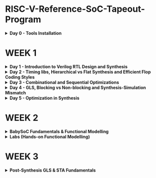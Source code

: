 # RISC-V-Reference-SoC-Tapeout-Program

<details>
<summary><b> Day 0 - Tools Installation</b></summary>

Understanding the flow of the tapeout program.  

The 4 major outputs i.e. the output of the "c"-code, the verilog code, the SoC output and the output of the tapeout chip should be the same. Basically the functionality is being checked at 4 major stages of the asic flow ensuring that the final product is in terms with the design application.  

## Yosys
```
$ sudo apt-get update
$ git clone https://github.com/YosysHQ/yosys.git
$ cd yosys
$ sudo apt install make (If make is not installed please install it)
$ sudo apt-get install build-essential clang bison flex \
 libreadline-dev gawk tcl-dev libffi-dev git \
 graphviz xdot pkg-config python3 libboost-system-dev \
 libboost-python-dev libboost-filesystem-dev zlib1g-dev
$ make config-gcc
$ make
$ sudo make install 
```
![Alt text](b.jpg)


## Iverilog
```
sudo apt-get update
sudo apt-get install iverilog 
```
![Alt text](c.jpg)


## GTKWave
```
sudo apt-get update
sudo apt install gtkwave 
```

![Alt text](d.jpg)
![Alt text](e.jpg)



</details>

# WEEK 1
<details>
<summary><b> Day 1 - Introduction to Verilog RTL Design and Synthesis</b></summary>

## Introduction to open-source simulator Iverilog

RTL design is simulated to check for its adherence wrt to the spec. To simulate we use Iverilog.

We use a testbench to instantiate the values for the Verilog code variables which is given as input to check for both the verilog code simulation as well as for the netlist.

Folder structure of the git clone:

- `lib` - contains sky130 standard cell library
- `my_lib/verilog_models` - contains all the standard cells verilog model
- `verilog_files` - contains the lab experiments source files

Command to run the design and testbench

```
iverilog good_mux.v tb_good_mux.v
```

Output of iverilog is vcd file which is given as input to gtkwave. A a.out file is created, executing which the iverilog dumps the vcd file.

## Introduction to GTKWave

gtkwave is used to display the waveforms, giving the vcd file as the input.

Command to view the vcd file in gtkwave

```
./a.out
gtkwave tb_good_mux.vcd
```
The image below shows the waveform generated.
![Alt text](1.a.jpg)


## Introduction to Yosys

Yosys is a synthesizer which converts the RTL code to gate-level netlist. The verilog code along with the lib file are the inputs given to it, which then generates the gate-level netlist as the output.

## Using Yosys Sky130 PDKs and verilog codes

The images below show the hierarchy of the commands used to generate the netlist. It starts with syntax checking and analysing the verilog code and mapping it to general gates. Then we map the boolean logic to standard cells from the .lib file.

Be in the verilog_codes directory and follow the below commands

```
yosys
read_liberty -lib ../lib/sky130_fd_sc_hd__tt_025C_1v80.lib
read_verilog good_mux.v
synth -top good_mux.v
abc -liberty ../lib/sky130_fd_sc_hd__tt_025C_1v80.lib
show
```

![Alt text](1.b.jpg)
![Alt text](1.c.jpg)
![Alt text](1.e.jpg)
![Alt text](1.d.jpg)

The below image shows the generated netlist as the output of the synthesis procedure and to do that follow the below code.

```
write_verilog <module_name>
!vim <module_name>
```

![Alt text](1.g.jpg)

</details>





<details>
<summary><b> Day 2 - Timing libs, Hierarchical vs Flat Synthesis and Efficient Flop Coding Styles</b></summary>

## Introduction to timing .lib

Libraries are defined on the basis of PVT contraints (P-process, V-voltage, T-temperature).

The below image shows the PVT constraints:
- tt stands for typical in the .lib name
- 025C stands for temperature of 25 C in the .lib name
- 1v80 stands for voltage of 1.8V in the .lib name

```
!vim ../lib/sky130_fd_sc_hd__tt_025C_1v80.lib
```

![Alt text](2.a.jpg)

'-cell' marks the start of the cell. It consists of different characteristics of the cell as mentioned below:
- Area
- Power associated with pin
- Width
- Delay
- Input capacitance
- Transition

Same cell(same logic functionality) will have different types, having different characteristics in terms of area and other parameters.

## Hierarchical vs Flat Synthesis

### Hierarchical Synthesis

The image below shows the report of synthesising the multiple_modules.v. The code has both the sub-modules instantiated.

![Alt text](2.e.jpg)

We can see both the sub-modules- the And gate and the Or gate have been instantiated differently. Rather than seeing AND or OR gate, we see sub_modules when we run the command 'show' as shown in the screenshot. Basically, the hierarchy is preserved. This is an example of Hierarchical Synthesis.

![Alt text](2.b.jpg)

If we look into the sub_module2 in synthesized netlist 'multiple_modules_hier.v', we see that rather than OR gate, the inputs a & b, pass through the inverter and then NAND gate. It is because in CMOS, stacking PMOS, which happens in 'OR' gate is bad as PMOS has lower mobility than NMOS, which is stacked in NAND gate, and always have to be wider to get some meaningful output. One can also say that the charing and dishcharging is faster in a NANd gate compared to NOR or other gates. The next step is to check .lib file for the answer.


### Flat Synthesis

The design can be flattened by using the command `flatten`.

The image below shows the code along with the generated netlist and the logical diagram output. Here one can see that the submodules aren not instantiated. Rather the gates have been instantiated in the logical diagram along with the module names. This proves that flattening has broken down the hierarchy.

![Alt text](2.c.jpg)


### Sub-module Level Synthesis

RTL (Register Transfer Level) designs are often modular, with various functional blocks or sub-modules. Sub-module level synthesis allows each of these sub-modules to be synthesized independently.

Sub-module level synthesis is necessary for the following reasons:-
- Optimization and Area Reduction: By synthesizing sub-modules separately, the synthesis tool can optimize each one individually. It performs logic optimization, technology mapping, and area minimization for each sub-module. This leads to more efficient use of resources and reduced overall chip area.
- Reusability: When we have multiple instances of the same module, synthesizing one will save resources and time.
- Parallel Processing: To divide and conquer i.e. it is more efficient to synthesise each module concurrently when the design is massive. It helps reduce the TAT.

The commands to run sub-module synthesis:

```
read_liberty -lib ../lib/sky130_fd_sc_hd__tt_025C_1v80.lib
read_verilog multiple_modules.v
synth -top sub_module1
abc -liberty ../lib/sky130_fd_sc_hd__tt_025C_1v80.lib
show
```

The image below shows the synthesis of the sub-module1. 

![Alt text](2.d.jpg)



## Various Flop Coding Styles and Optimization

### How to prevent glitches in the circuit? How do flip-flops help here?

Glitches can occur in digital circuits due to various reasons such as signal delays, noise, or timing issues. Flops prevent glitches during the operation in the following ways:

- Synchronization: Flops are edge-triggered devices, meaning they respond only to transitions of the input signal (e.g., rising edge, falling edge). This synchronization ensures that the output changes only at specific points, reducing the likelihood of glitches caused by transient signal variations.
- Timing Control: Flops are typically controlled by a clock signal, ensuring that all circuit operations occur synchronously. This eliminates timing issues that could lead to glitches due to data arriving at different times.


### Different types of FLops:

The type of flop changes on the basis of the set-reset signals and their usage.

The image below shows the codes of different type of flops.

![Alt text](2.f.jpg)

The image below shows DFF with asynchronous reset HDL simulation in Iverilog and waveform display in GTKwave. Irrespective of the clock and d, as soon as async_reset=1, q=0.

![Alt text](2.g.jpg)

The image below shows DFF with asynchronous set HDL simulation in Iverilog and waveform display in GTKwave. Irrespective of the clock and d, as soon as async_set=1, q=1.

![Alt text](2.h.jpg)

### Synthesis of Flops

Below are the commands to synthesize DFF with asynchronous reset.
```
read_liberty -lib ../lib/sky130_fd_sc_hd__tt_025C_1v80.lib
read_verilog dff_asyncres.v
synth -top dff_asyncres
dfflibmap -liberty ../lib/sky130_fd_sc_hd__tt_025C_1v80.lib
abc -liberty ../lib/sky130_fd_sc_hd__tt_025C_1v80.lib
show
```

![Alt text](2.i.jpg)

On synthesizing DFF with synchronous reset we get NOR gate with inverted d as shown in the image below. However, on evaluating the boolean expression, we reach the same logic realization. 
The flow of commands remains the same. Just have to change the name of the file accordingly.

![Alt text](2.k.jpg)

![Alt text](2.j.jpg)


## Synthesizing mult2 (multiply by 2)

To implement `y[3:0] = 2*a[2:0]`, we append a `1'b0` to the `a[2:0]` i.e, `y[3:0] = {a[2:0],0}`. This is also equal to left shift the input bits by 1. This can be realized by just wiring. So we expect no hardware which is also seen in the screenshot below, analysis after synthesis and show. The command 'abc' is not required for mapping when there are no cells.

![Alt text](2.l.jpg)

## Synthesizing mult9 (multiply by 9)

`y=9*a` can be considered `8*a+1*a` To implement `y[5:0] = 9*a[2:0]`, we append 000 to a[2:0] and then add a i.e, `y[5:0] = {a[2:0],000} + a[2:0]`. This can be realized just by wiring. So we expect no hardware which is also seen in the screenshot below, analysis after synthesis and show. The command 'abc' is not required for mapping when there are no cells.


![Alt text](2.m.jpg)

The multiply by 2 and multiply by 9 are special cases of synthesis, which post synthesis donot use any registers.
</details>






<details>
<summary><b> Day 3 - Combinational and Sequential Optimizations</b></summary>

## Introduction to Optimizations

### Combinational Logic Optimization

It means squeezing the logic to get the most optimized design in terms of area and power. the most commonly used techniques are:
- Constant propagation using direct optimization
- Boolean logic optimization using K-map(<5 variables) and Quine McKlusky(>5 variables)

The image below is an example of constant propogation.

![Alt text](3.0.jpg)

The image below is an example of boolean logic optimization.

![Alt text](3.1.jpg)


### Sequential Logic Optimization

The technqiues used are:

1) Basic
- Sequential constant propagation
2) Advanced 
- Static optimization
- Retiming
- Sequential logic cloning (floorplan aware synthesis)

An example of sequential constant propagation is of DFF with asynchronous reset where D input is grounded. Here one can just conclude `y = 1`. 

To note, the same technique cannot be applied to DFF with the asynchronous set because while `Q=1` when `Set=1`, but `Q=0` at `Set=0` at the next CLK pulse. Q is dependent not only on Set but also on the clock edge.

Retiming is a technique to improve the performance of the circuit. Here one can switch the logical implementation circuit between FFs to next/prior set of FFs in order to increase the performance of the circuit.


## Combinational Logic Optimizations

Command used for optimization:
```
opt_clean -purge
```

### Optimization of opt_check.v

Code
```
module opt_check (input a , input b , output y);
        assign y = a?b:0;
endmodule
```

For opt_check.v the assignment `y = a?b:0` reduces to `y = ab`. 

The logic implementation after synthesis for opt_check.v is shown below, showing only AND gate.

![Alt text](3.2.jpg)


### Optimization of opt_check2.v

Code
```
module opt_check2 (input a , input b , output y);
        assign y = a?1:b;
endmodule
```

For opt_check2.v the assignment `y = a?1:b` reduces to `y = a+b`. 

The logic implementation after synthesis for opt_check2.v is shown below, showing only OR gate.

![Alt text](3.3.jpg)


### Optimization of opt_check3.v

Code
```
module opt_check3 (input a , input b, input c , output y);
	       assign y = a?(c?b:0):0;
endmodule
```

For opt_check3.v the assignment `y = a?(c?b:0):0` reduces to `y = a+b`. 

The logic implementation after synthesis for opt_check3.v is shown below, showing 3 input AND gate.

![Alt text](3.4.jpg)


### Optimization of opt_check4.v

Code
```
module opt_check3 (input a , input b, input c , output y);
	       assign y = a?(b?c:(c?a:0)):(!c);
endmodule
```

For opt_check4.v the assignment `y = a?(b?c:(c?a:0)):(!c)` reduces to `y = a xnor b`. 

The logic implementation after synthesis for opt_check4.v is shown below, showing 3 input AND gate.

![Alt text](3.5.jpg)


### Optimization of multiple_module_opt.v

Code
```
module sub_module1(input a , input b , output y);
 assign y = a & b;
endmodule

module sub_module2(input a , input b , output y);
 assign y = a^b;
endmodule

module multiple_module_opt(input a , input b , input c , input d , output y);
wire n1,n2,n3;

sub_module1 U1 (.a(a) , .b(1'b1) , .y(n1));
sub_module2 U2 (.a(n1), .b(1'b0) , .y(n2));
sub_module2 U3 (.a(b), .b(d) , .y(n3));

assign y = c | (b & n1); 
endmodule
```

For multiple_module_opt.v the boolean logic reduces to `y = c | (a & b)`. 

The logic implementation after synthesis for multiple_module_opt.v is shown below.

![Alt text](3.6.jpg)


### Optimization of multiple_module_opt2.v

Code
```
module sub_module1(input a , input b , output y);
 assign y = a & b;
endmodule

module multiple_module_opt(input a , input b , input c , input d , output y);
wire n1,n2,n3;

sub_module1 U1 (.a(a) , .b(1'b0) , .y(n1));
sub_module1 U2 (.a(b), .b(c) , .y(n2));
sub_module1 U3 (.a(n2), .b(d) , .y(n3));
sub_module1 U4 (.a(n3), .b(n1) , .y(y));

endmodule
```

For multiple_module_opt.v the boolean logic reduces to `y = 1'b0`. 

The logic implementation after synthesis for multiple_module_opt.v is shown below.

![Alt text](3.7.jpg)


## Sequential Logic Optimizations

### Optimizing dff_const1.v

Code
```
module dff_const1(input clk, input reset, output reg q);
always @(posedge clk, posedge reset)
begin
	if(reset)
		q <= 1'b0;
	else
		q <= 1'b1;
end

endmodule
```

For dff_const1.v, `q=0` as long as `reset=1`. However, when `reset=0` `q` doesn't immediately becomes `1` rather at the next rising edge of the clk as shown below. So the optimization cannot be applied. 

The image below shows the gtkwave output and the code to run the gtkwave is the same as before.

![Alt text](3.8.jpg)

Below are the commmands to run synthesis.

```
read_liberty -lib ../lib/sky130_fd_sc_hd__tt_025C_1v80.lib
read_verilog dff_const1.v
synth -top dff_const1
dfflibmap -liberty ../lib/sky130_fd_sc_hd__tt_025C_1v80.lib
abc -liberty ../lib/sky130_fd_sc_hd__tt_025C_1v80.lib
show
```

The logic implementation after synthesis for dff_const1.v is shown below.

![Alt text](3.9.jpg)


### Optimizing dff_const2.v

Code
```
module dff_const2(input clk, input reset, output reg q);
always @(posedge clk, posedge reset)
begin
	if(reset)
		q <= 1'b1;
	else
		q <= 1'b1;
end

endmodule
```

For dff_const2.v, `q=1` as long as `reset=1` and `q=1` even `if reset=0`. So the optimization is applied.

Below are the commmands to run synthesis.

```
read_liberty -lib ../lib/sky130_fd_sc_hd__tt_025C_1v80.lib
read_verilog dff_const2.v
synth -top dff_const2
dfflibmap -liberty ../lib/sky130_fd_sc_hd__tt_025C_1v80.lib
abc -liberty ../lib/sky130_fd_sc_hd__tt_025C_1v80.lib
show
```

The logic implementation after synthesis for dff_const2.v is shown below.

![Alt text](3.10.jpg)



### Optimizing dff_const3.v

Code
```
module dff_const3(input clk, input reset, output reg q);
reg q1;

always @(posedge clk, posedge reset)
begin
	if(reset)
	begin
		q <= 1'b1;
		q1 <= 1'b0;
	end
	else
	begin
		q1 <= 1'b1;
		q <= q1;
	end
end

endmodule
```

For dff_const3.v, there are two flops. `q1=0` as long as `reset=1`. However, when `reset=0` `q1` doesn't immediately become `1`, rather at the next rising edge of the clk with some propagation delay as shown below. `q=1` as long as `reset=1`, acting as set rather than reset. However, when `reset=0`, `q` samples `q1` as `0` as there are some propagation delay for q1as shown below. At the next clk edge `q` samples `q1` as `1`. So the optimization cannot be applied.

The image below shows the gtkwave output and the code to run the gtkwave is the same as before.

![Alt text](3.11.jpg)

Below are the commmands to run synthesis.

```
read_liberty -lib ../lib/sky130_fd_sc_hd__tt_025C_1v80.lib
read_verilog dff_const3.v
synth -top dff_const3
dfflibmap -liberty ../lib/sky130_fd_sc_hd__tt_025C_1v80.lib
abc -liberty ../lib/sky130_fd_sc_hd__tt_025C_1v80.lib
show
```

The logic implementation after synthesis for dff_const3.v is shown below.

![Alt text](3.12.jpg)



## Sequential Optimzations for Unused Outputs

### Optimization of Case1: 3-bit Up Counter with q[0] used (counter_opt.v)

Example of a counter where bits at the position of [2] and [1] are unused.

Code
```
module counter_opt (input clk , input reset , output q);
reg [2:0] count;
assign q = count[0];

always @(posedge clk ,posedge reset)
begin
	if(reset)
		count <= 3'b000;
	else
		count <= count + 1;
end

endmodule
```
The commands to run synthesis remain the same as done for the DFF modules.

We see only one flop after the synthesis and is also seen in synthesis report after `synth -top counter_opt.v`.

![Alt text](3.13.jpg)


### Optimization of Case2: 3-bit Up Counter (counter_opt2.v)

Example of a counter where all bits are used.

Code
```
module counter_opt (input clk , input reset , output q);
reg [2:0] count;
assign q = (count[2:0] == 3'b100);

always @(posedge clk ,posedge reset)
begin
	if(reset)
		count <= 3'b000;
	else
		count <= count + 1;
end

endmodule
```
The commands to run synthesis remain the same as done for the DFF modules.

We see three flop after the synthesis and is also seen in synthesis report after `synth -top counter_opt.v`.

![Alt text](3.14.jpg)

![Alt text](3.15.jpg)

</details>







<details>
<summary><b> Day 4 - GLS, Blocking vs Non-blocking and Synthesis-Simulation Mismatch</b></summary>

## GLS, Synthesis-Simulation Mismatch, and Blocking/Non-blocking Statements

### Why is Gate Level Simulation (GLS) necessary?

- Verify the correctness of the design after synthesis
- Ensure the timing of the design is met which is done with delay annotation (timing aware)

So, essentially we are simulating the verilog file and the netlist file to ensure that the functionality is preserved. GTKwave is used to simulate the waveforms for both.


### Synthesis Simulation Mismatches
It happens because of the following reasons:
- Missing sensitivity list
- Blocking vs non-blocking assignments
- Non-standard verilog coding


(1) Missing sensitivity list

Consider 2 cases where one is trying to implement a mux. The inputs are `i0` and `i1`. In case one the sensitivity list contains `sel`, whereas the other contains `*`. For case-1 always block is evaluated only when `sel` is changing. So output `y` is not evaluated when `sel` is not changing although `i0` and `i1` are changing. Rather it acts like a latch as the output is latched onto the input `sel` changes. The case 2 represents the correct design coding for mux as its sensitive to sel and both inputs. In this case always is evaluated for any signal changes.


(2) Blocking vs Non-blocking Assignments

Blocking Statements
- Represented by `=`.
- Executes the statements in the order it is written inside always block.
- So the first statement is evaluated before the second statement.

Non-Blocking Statements
- Represented by `<=`.
- Executes all the RHS when always block is entered and assigns to LHS.
- Parallel execution.


Ex1:

The left side of the code below gives us the correct execution. While the right side can lead to serious issues as `d` is assigned to `q` directly. So choosing non-blocking statements is best practice.

```
module code_blocking (input clk, input reset,	 module code_blocking (input clk, input reset,	
                      input d,										  input d,					
                      output reg q);							      output reg q);			
  reg q0;											reg q0;										
  always @(posedge clk, posedge reset) begin		always @(posedge clk, posedge reset) begin	
    if (reset) begin								  if (reset) begin							
      q0 = 1'b0;										 q0 = 1'b0;								
      q  = 1'b0;										 q  = 1'b0;								
    end												  end											
    else begin										  else begin									
      q  = q0;   										 q0 = d;
      q0 = d;											 q  = q0;									
    end											      end
  end												 end
endmodule										 endmodule
```


Ex2:

Blocking Statements Leading to Synthesis Simulation Mismatch.

In the code shown below, `y` gets the old `q0` value. This will mimic delay or flop. But when you synthesize, there will be no flop. If the order is changed (right side code), latest value of `q0` is assigned to `y`.

When synthesized, both will lead to the same circuit. However, simulation will result in different behavior. For the left side of the code, `y` gets the old `q0` value and for the right side of the code, `y` gets the latest `q0` value leading to a synthesis simulation mismatch.

This issue is resolved by using non-blocking statements.

```
module code (input a, b, c,		 	module code (input a, b, c,					
             output reg y);						 output reg y);

  reg q0;							  reg q0;

  always @(*) begin					  always @(*) begin
    y  = q0 & c;   						q0 = a | b;
    q0 = a | b;   						y  = q0 & c;
  end								  end

endmodule						    endmodule

```


## Labs on GLS and Synthesis-Simulation Mismatch

### Ternary operator MUX (ternary_operator_mux.v)

Code
```
module ternary_operator_mux (input i0 , input i1 , input sel , output y);
	assign y = sel?i1:i0;
endmodule
```

Command to run the simulation using gtkwave remains the same, just change the verilog file names.

HDL Simulation waveform of ternary_operator_mux.v is shown in the image below.

![Alt text](4.4.jpg)

The commands to run the synthesis for ternary_operator_mux.v

```
read_liberty -lib ../lib/sky130_fd_sc_hd__tt_025C_1v80.lib
read_verilog ternary_operator_mux.v
synth -top ternary_operator_mux
abc -liberty ../lib/sky130_fd_sc_hd__tt_025C_1v80.lib
show
write_verilog ternary_operator_mux_net.v
```

![Alt text](4.5.jpg)

The commands to do GLS for ternary_operator_mux.v

```
iverilog ../my_lib/verilog_model/primitives.v ../my_lib/verilog_model/sky130_fd_sc_hd.v ternary_operator_mux_net.v tb_ternary_operator_mux.v
./a.out
gtkwave tb_ternary_operator_mux.vcd
```

The GLS output is shown below.

![Alt text](4.6.jpg)


### Bad MUX (bad_mux.v)

The `always` block is executed only at `sel` signal. It works like a flop rather than mux. The Verilog code of bad_mux.v

Code
```
module bad_mux (input i0 , input i1 , input sel , output reg y);
always @ (sel)
begin
	if(sel)
		y <= i1;
	else 
		y <= i0;
end
endmodule
```

Command to run the simulation using gtkwave remains the same, just change the verilog file names.

HDL Simulation waveform of bad_mux.v is shown in the image below.

![Alt text](4.7.jpg)

The commands to run the synthesis for bad_mux.v.

```
read_liberty -lib ../lib/sky130_fd_sc_hd__tt_025C_1v80.lib
read_verilog bad_mux.v
synth -top bad_mux
abc -liberty ../lib/sky130_fd_sc_hd__tt_025C_1v80.lib
show
write_verilog bad_mux_net.v
```

The synthesis report shows it is still inferring the mux but not the flop.

![Alt text](4.8.jpg)

The commands to do GLS for bad_mux.v

```
iverilog ../my_lib/verilog_model/primitives.v ../my_lib/verilog_model/sky130_fd_sc_hd.v bad_mux_net.v tb_bad_mux.v
./a.out
gtkwave tb_bad_mux.vcd
```

The GLS output is shown below. This shows correct functionality which is different from HDL simulation, leading to synthesis simulation mismatch.

![Alt text](4.9.jpg)




## Labs on Synthesis-Simulation Mismatch for Blocking Statements

### Blocking Caveat (blocking_caveat.v)

Code
```
module blocking_caveat (input a , input b , input  c, output reg d); 
reg x;
always @ (*)
begin
	d = x & c;
	x = a | b;
end
endmodule
```

Command to run the simulation using gtkwave remains the same, just change the verilog file names.

HDL Simulation waveform of blocking_caveat.v is shown in the screenshot below. `d` takes the old value of `x` causing incorrect functionality.

![Alt text](4.1.jpg)

Below are the commands to run the synthesis for blocking_caveat.v.

```
read_liberty -lib ../lib/sky130_fd_sc_hd__tt_025C_1v80.lib
read_verilog blocking_caveat.v
synth -top blocking_caveat
abc -liberty ../lib/sky130_fd_sc_hd__tt_025C_1v80.lib
show
write_verilog blocking_caveat_net.v
```

The synthesis report and logic synthesis is shown below.

![Alt text](4.2.jpg)

The commands to do GLS for blocking_caveat.v

```
iverilog ../my_lib/verilog_model/primitives.v ../my_lib/verilog_model/sky130_fd_sc_hd.v blocking_caveat_net.v tb_blocking_caveat.v
./a.out
gtkwave tb_blocking_caveat.vcd
```

The GLS output is shown below. In this case, `d` takes the current value of `x` causing incorrect functionality.The waveform shows correct functionality which is different from HDL simulation, leading to synthesis simulation mismatch.

![Alt text](4.3.jpg)

</details>








<details>
<summary><b> Day 5 - Optimization in Synthesis</b></summary>

## IF-ELSE statements

If all the cases have been mentioned using a `if-else` statement, it generates a priority encoder or a combination of muxes. It is used to create priority logic.

Code
```
if <cond 1>
	c1
else if <cond 2>
	c2
else
	c3
```

The image below shows the hardware that will be generated.

![Alt text](5.1.jpg)


### Caveat in IF-ELSE statement

If one has just used `if`, `else-if` in the constrait without else statement, latch will be inferred.

Code
```
if <cond 1>
	c1
else if <cond 2>
	c2
```

The image below shows the hardware that will be inferred.

![Alt text](5.2.jpg)



There might be exceptions to this like in case of designing a counter. If you dont mention the else statement, there will be a latch inferred, but would be logically correct as in that case when `en = 0`, the present value of `cout` will be latched/stored.

Code 
```
reg [2:0] count;
always @(posedge clk, posedge reset) begin
	if (reset)
		count <= 3'b000;
	else if (en)
		count <= count + 1;
end
```

So, essentially one must think of the hardware implementation before using the if-else statements and ensure that latches arent inferred unless necessary.


## CASE statements

If all cases have been covered in the case statement, then it results in a mux with number of cases as inputs and log2(#cases) as the select reg bit-size.

Code
```
case (sel) begin  #(sel is 2 bit reg)
2'b00 : x = a;
2'b01 : x = b;
2'b10 : x = c;
default : x = d;
end
```

The image below shows the hardware that will be generated.

![Alt text](5.3.jpg)


### Caveats in CASE statement

1) If no default is used when all cases are not mentioned, latch is inferred.

Code
```
case (sel) begin  #(sel is 2 bit reg)
2'b00 : x = a;
2'b01 : x = b;
2'b10 : x = c;  #(Here case 4 is not mentioned, hence latch will be inferred)
end
```

2) Partial assignment in case even after mentioning defaut case, also results in latch being inferred.

Code
```
case (sel) begin  #(sel is 2 bit reg)  #(Here 2 muxes will be inferred for reg x and y.)
2'b00 : x = a
		y = b;
2'b01 : x = b;  #(Here y is not assigned any value, hence latch will be inferred)
default: x = c
	     y = b;
end
```

3) Should not have overlapping case statements.

Code
```
case (sel) begin  #(sel is 2 bit reg)
2'b00 : x = a;
2'b01 : x = b;
2'b10 : x = c;
2'b1? : x = d;  #(Here case 10 and 1? both will get executed one after another and value will always be d at the end if sel = 10)
```


## Labs on Incomplete If

### Incomplete If-1 (incomp_if.v)

Code
```
module incomp_if (input i0, input i1, input i2, output reg y);
  always @ (*)
  begin
    if (i0)
      y <= i1;
  end
endmodule
```

The image below shows the simulation.

![Alt text](5.4.jpg)

Commands to run synthesis.
```
read_liberty -lib ../lib/sky130_fd_sc_hd__tt_025C_1v80.lib
read_verilog incomp_if.v
synth -top incomp_if
abc -liberty ../lib/sky130_fd_sc_hd__tt_025C_1v80.lib
show
```

Latch is inferred, as else condition is not mentioned. The logic is independent of `i2`. The previous value of `i1`, before `i0 = 0` is latched to `y`.

The image below shows the output of synthesis.

![Alt text](5.5.jpg)


### Incomplete If-2 (incomp_if2.v)

Code
```
module incomp_if2 (input i0, input i1, input i2, input i3, output reg y);
  always @ (*)
  begin
    if (i0)
      y <= i1;
    else if (i2)
      y <= i3;
  end
endmodule
```

The image below shows the simulation.

![Alt text](5.6.jpg)

Commands to run synthesis.
```
read_liberty -lib ../lib/sky130_fd_sc_hd__tt_025C_1v80.lib
read_verilog incomp_if2.v
synth -top incomp_if2
abc -liberty ../lib/sky130_fd_sc_hd__tt_025C_1v80.lib
show
```

Latch is inferred, as else condition is not mentioned. The latch is enabled using `i0||i2`. NOR gate is used instead of OR for better optimization. The input to the latch is some combinational logic including `i0`,`i1`,`i3` with the help of a  mux.

The image below shows the output of synthesis.

![Alt text](5.7.jpg)



## Labs on Incomplete overlapping Case

### Incomplete case (incomp_case.v)

Code
```
module incomp_case (input i0, input i1, input i2, input [1:0] sel, output reg y);
  
  always @ (*) begin
    case (sel)
      2'b00: y = i0;
      2'b01: y = i1;
    endcase
  end

endmodule
```

The image below shows the simulation.

![Alt text](5.8.jpg)

Commands to run synthesis.
```
read_liberty -lib ../lib/sky130_fd_sc_hd__tt_025C_1v80.lib
read_verilog incomp_case.v
synth -top incomp_case
abc -liberty ../lib/sky130_fd_sc_hd__tt_025C_1v80.lib
show
```

Latch is inferred for both the cases 2 and 3. The enable of the latch is `sel[1]` as its common for both cases. The input to the latch is the combinational logic between `i0` and `i1`. `i2` is not required at all. Mux is used to choose between `i0` and `i1`. 

The image below shows the synthesis output.

![Alt text](5.9.jpg)


### Complete case (comp_case.v)

Code
```
module incomp_case (input i0, input i1, input i2, input [1:0] sel, output reg y);
  
  always @ (*) begin
    case (sel)
      2'b00: y = i0;
      2'b01: y = i1;
    endcase
  end

endmodule
```

The image below shows the simulation.

![Alt text](5.10.jpg)

Commands to run synthesis.
```
read_liberty -lib ../lib/sky130_fd_sc_hd__tt_025C_1v80.lib
read_verilog comp_case.v
synth -top comp_case
abc -liberty ../lib/sky130_fd_sc_hd__tt_025C_1v80.lib
show
```

Latch is not inferred here as all cases are considered.
The image below shows the synthesis output.

![Alt text](5.11.jpg)



### Partial case (partial_case_assign.v)

Code
```
module partial_case_assign (input i0, input i1, input i2, input [1:0] sel, output reg y, output reg x);

  always @ (*) begin
    case (sel)
      2'b00: begin
        y = i0;
        x = i2;
      end
      2'b01: y = i1;
      default: begin
        x = i1;
        y = i2;
      end
    endcase
  end

endmodule

```

Commands to run synthesis.
```
read_liberty -lib ../lib/sky130_fd_sc_hd__tt_025C_1v80.lib
read_verilog partial_case_assign.v
synth -top partial_case_assign
abc -liberty ../lib/sky130_fd_sc_hd__tt_025C_1v80.lib
show
```

Latch is inferred here as one case does not assign value to `y`.  Mux is used to choose between i0 and i1 where `sel = sel1 + sel0'`
The image below shows the synthesis output.

![Alt text](5.12.jpg)


### Bad case (bad_case.v)

Code
```
module bad_case (input i0, input i1, input i2, input i3, input [1:0] sel, output reg y);

always @(*)
begin
    case (sel)
        2'b00: y = i0;
        2'b01: y = i1;
        2'b10: y = i2;
        2'b1?: y = i3;
    endcase
end

endmodule
```

For the case `2'b1?`, the tool gets confused and latches the output to `1'b1` until this case if finished. This leads to ambiguity.
The image below shows the simulation.

![Alt text](5.13.jpg)

Commands to run synthesis.
```
read_liberty -lib ../lib/sky130_fd_sc_hd__tt_025C_1v80.lib
read_verilog bad_case.v
synth -top bad_case
abc -liberty ../lib/sky130_fd_sc_hd__tt_025C_1v80.lib
write_verilog bad_case_net.v
show
```

The image below shows the synthesis output. No latches will be inferred as all cases are covered, although overlap of cases is there.

![Alt text](5.14.jpg)

Command to run simulation for GLS.

```
iverilog ../my_lib/verilog_model/primitives.v ../my_lib/verilog_model/sky130_fd_sc_hd.v bad_case_net.v tb_bad_case.v
./a.out
gtkwave tb_bad_case.vcd
```

For the case `2'b1?`, the output follows `i3`. Conclusion is that the cases should be mutually exclusive to avoid ambuguity in the post synthesis and pre synthesis simulation.
Image below shows post synthesis simulation.

![Alt text](5.15.jpg)


## For loop and For-Generate

### For loop 

Code
```
always @(*) begin
	MUX_OUT = 1'b0; 
	integer i; 
	for (i = 0; i < 32; i = i + 1) begin
		if (SELECT == i) begin
			MUX_OUT = DATA_IN[i];
		end
	end
end
```

Used inside `always` block for multiple evaluations. Like in the above code its used to produce a `32:1 mux` using blocking statements to ensure appropriate flow. Similarly, it can be used for other designs like demux, etc.


### For-Generate loop

Code
```
generate
	genvar i; 
	for (i = 0; i < N; i = i + 1) begin : bitwise_and_instance
		
		single_AND u_and (.a (A[i]), .b (B[i]), .y (Y_OUT[i]));
	end
endgenerate
```

Always used outside the `always` block. Its used to instantiate or replicate hardware. As in the above example its instantiating `N and` gates with inputs from `bus A and B`.
Same can be used for other purposed like Ripple Carry Adder, etc.



## Labs on For Loop

### Mux generation (mux_generate.v)

Code
```
module mux_generate (input i0, input i1, input i2, input i3, input [1:0] sel, output reg y);
    wire [3:0] i_int;
    assign i_int = {i3, i2, i1, i0}; 
    integer k; 
    
    always @ (*) begin
        y = 1'b0; 
        for (k = 0; k < 4; k = k + 1) begin
			if (k == sel) 
				y = i_int[k];
        end
    end
endmodule
```

The image below shows the simulation.

![Alt text](5.16.jpg)

Commands to run synthesis.
```
read_liberty -lib ../lib/sky130_fd_sc_hd__tt_025C_1v80.lib
read_verilog mux_generate.v
synth -top mux_generate
abc -liberty ../lib/sky130_fd_sc_hd__tt_025C_1v80.lib
write_verilog mux_generate_net.v
show
```

As expected we get the `4:1 mux` generated along with a latch to store the output of the mux in the variable `y`.
The image below shows the synthesis output.

![Alt text](5.17.jpg)

Command to run simulation for GLS.

```
iverilog ../my_lib/verilog_model/primitives.v ../my_lib/verilog_model/sky130_fd_sc_hd.v mux_generate_net.v tb_mux_generate.v
./a.out
gtkwave tb_mux_generate.vcd
```

The image below shows the post synthesis simulation. The simulation matches the pre-synthesis simulation.

![Alt text](5.18.jpg)


### Demux generation 1(demux_case.v)

Code
```
module demux_case (output o0, output o1, output o2, output o3, output o4, output o5, output o6, output o7, input [2:0] sel, input i);
    reg [7:0] y_int; 
    assign {o7, o6, o5, o4, o3, o2, o1, o0} = y_int; 
    
    always @ (*) begin
        y_int = 8'b00000000; 
        case (sel)
            3'b000 : y_int[0] = i; 
            3'b001 : y_int[1] = i;
            3'b010 : y_int[2] = i;
            3'b011 : y_int[3] = i;
            3'b100 : y_int[4] = i;
            3'b101 : y_int[5] = i;
            3'b110 : y_int[6] = i;
            3'b111 : y_int[7] = i;
        endcase
    end
    
endmodule
```

The image below shows the simulation.

![Alt text](5.19.jpg)

Commands to run synthesis.
```
read_liberty -lib ../lib/sky130_fd_sc_hd__tt_025C_1v80.lib
read_verilog demux_case.v
synth -top demux_case
abc -liberty ../lib/sky130_fd_sc_hd__tt_025C_1v80.lib
write_verilog demux_case_net.v
show
```

As expected we get the `1:8` generated along with a latch to store the output of the mux in the variable `y`.
The image below shows the synthesis output.

![Alt text](5.20.jpg)

Command to run simulation for GLS.

```
iverilog ../my_lib/verilog_model/primitives.v ../my_lib/verilog_model/sky130_fd_sc_hd.v demux_case_net.v tb_demux_case.v
./a.out
gtkwave tb_demux_case.vcd
```

The image below shows the post synthesis simulation. The simulation matches the pre-synthesis simulation.

![Alt text](5.21.jpg)



### Demux generation 2(demux_generate.v)

Code
```
module demux_generate (output o0, output o1, output o2, output o3, output o4, output o5, output o6, output o7, input [2:0] sel, input i);
    reg [7:0] y_int; 
    assign {o7, o6, o5, o4, o3, o2, o1, o0} = y_int; 
    integer k; 
    
    always @ (*) begin
        y_int = 8'b0; 
        for (k = 0; k < 8; k = k + 1) begin
            if (k == sel) 
                y_int[k] = i;
        end
    end
    
endmodule
```

The image below shows the simulation.

![Alt text](5.22.jpg)

Commands to run synthesis.
```
read_liberty -lib ../lib/sky130_fd_sc_hd__tt_025C_1v80.lib
read_verilog demux_generate.v
synth -top demux_generate
abc -liberty ../lib/sky130_fd_sc_hd__tt_025C_1v80.lib
write_verilog demux_generate_net.v
show
```

As expected we get the `1:8` generated along with a latch to store the output of the mux in the variable `y`.
The image below shows the synthesis output.

![Alt text](5.23.jpg)

Command to run simulation for GLS.

```
iverilog ../my_lib/verilog_model/primitives.v ../my_lib/verilog_model/sky130_fd_sc_hd.v demux_generate_net.v tb_demux_generate.v
./a.out
gtkwave tb_demux_generate.vcd
```

The image below shows the post synthesis simulation. The simulation matches the pre-synthesis simulation.

![Alt text](5.24.jpg)

The output of both demux scenarios match with each other, proving that using for-loop is an easier method of coding the same logic for greate N.


## Labs on For Loop

### Ripple Carry Adder(rca.v)

Code
```
module fa (input a, input b, input c, output co, output sum);
    assign {co, sum} = a + b + c; 
endmodule


module rca (input [7:0] num1, input [7:0] num2, output [8:0] sum);
    wire [7:0] int_sum;
    wire [7:0] int_co; 
    genvar i; 

    fa u_fa_0 (.a (num1[0]),.b (num2[0]),.c (1'b0),.co (int_co[0]),.sum (int_sum[0]));

    generate
        for (i = 1; i < 8; i = i + 1) begin : fa_u_fa_i 
            fa u_fa_1 (.a (num1[i]),.b (num2[i]),.c (int_co[i-1]),.co (int_co[i]),.sum (int_sum[i]));
        end
    endgenerate

    assign sum[7:0] = int_sum;
    assign sum[8] = int_co[7]; 

endmodule
```

Command to run simulation.
```
iverilog fa.v rca.v rca_tb.v
./a.out
gtkwave rca_tb.vcd
```

The image below shows the simulation.

![Alt text](5.25.jpg)

Commands to run synthesis.
```
read_liberty -lib ../lib/sky130_fd_sc_hd__tt_025C_1v80.lib
read_verilog fa.v rca.v
synth -top rca
abc -liberty ../lib/sky130_fd_sc_hd__tt_025C_1v80.lib
write_verilog rca_net.v
show rca
```

The image below shows the synthesis output.

![Alt text](5.26.jpg)

Command to run simulation for GLS.

```
iverilog ../my_lib/verilog_model/primitives.v ../my_lib/verilog_model/sky130_fd_sc_hd.v rca_net.v tb_rca.v
./a.out
gtkwave tb_rca.vcd
```

The image below shows the post synthesis simulation. The simulation matches the pre-synthesis simulation.

![Alt text](5.27.jpg)

</details>



# WEEK 2

<details>

<summary><b> BabySoC Fundamentals & Functional Modelling </b></summary>

## Understanding System-on-Chip (SoC)

A System-on-Chip (SoC) is an integrated circuit that integrates almost all components of a computer or electronic system into a single chip. It functions as a complete system, contrasting with traditional designs that use separate chips for the Central Processing Unit (CPU), memory, and peripherals. SoCs are the foundation of modern, compact, and power-efficient electronics, such as smartphones, smartwatches, and IoT devices. They are valued for their space savings (compactness), energy efficiency (due to reduced distance for data transfer), and high performance.

### Components of a Typical SoC

A typical SoC is a complex integration of several functional blocks, connected via an internal communication fabric:

- CPU (Central Processing Unit): The brain of the SoC. It executes software instructions, performs calculations, and manages data processing. Modern SoCs often incorporate multiple CPU cores.
- Memory Subsystem: Includes various types of memory: RAM (Random Access Memory) for volatile, fast data storage during operation, and ROM/Flash for non-volatile storage (operating system, firmware), when the system is OFF.
- Peripherals/I/O Ports: Specialized hardware blocks that interface the SoC with the external world and other internal functions. Examples include: GPU (Graphics Processing Unit), DSP (Digital Signal Processor), Communication Modules (Wi-Fi, Bluetooth), Input/Output interfaces (USB, I2C), and custom blocks like the PLL (Phase-Locked Loop) and DAC (Digital-to-Analog Converter) in BabySoC.
- Interconnect Fabric: An on-chip network (often a bus or a Network-on-Chip, NoC) that provides the communication paths for the CPU, memory, and all peripherals to exchange data and control signals efficiently.


## BabySoC: A Simplified Model for Learning SoC

BabySoC (VSDBabySoC) is a simple, open-source teaching chip designed to make learning about complex Systems-on-Chip (SoCs) easier. It uses the RVMYTH RISC-V processor but leaves out the confusing parts of commercial chips, keeping only the basic, essential concepts.

### Why BabySoC is a Simplified Model

- Focused Components: It integrates a small, manageable set of essential components: the RVMYTH CPU, a Phase-Locked Loop (PLL) for precise clock generation, and a 10-bit Digital-to-Analog Converter (DAC) for analog interfacing. This limited scope allows us to focus on the interaction between a processor, timing mechanism, and an analog IP without getting overwhelmed around complex designs.
- Open-Source and Documented: Its foundation on the open-source RISC-V architecture and its highly documented design make its internals transparent, ideal for deep study and experimentation.
- Core Interface Demonstration: BabySoC clearly demonstrates a crucial design element: digital-to-analog interfacing. The system uses the RVMYTH CPU to process digital values, which are then fed to the DAC for conversion into an analog output (e.g., for audio/video), providing a tangible example of a mixed-signal design.
- Technology Exposure: The project is based on the Sky130 technology, giving us hands-on exposure to a real, open-source industrial fabrication process.


## Role of Functional Modeling in SoC Design Flow

Functional modeling is the critical first step in the SoC design flow, occurring before the Register-Transfer Level (RTL) and Physical Design stages.

### Functional Modeling

Focuses on Behavior (What it does). The output is a calidated C/C++ or high-level HDL model. It's crucial because it eliminates architectural errors early, before committing to hardware structure.

### RTL Design (Register-Transfer Level)

Focuses on Structure (How it's built). The output is detailed Verilog/VHDL code. It's crucial because it translates the function into a gate-level ready hardware description.

### Physical Design

Focuses on Layout (Where it goes). The output is the GDSII file (for fabrication). It's crucial because it deals with timing, power, and physical constraints of the actual chip.


In conclusion, the BabySoC platform is a great teaching tool because it connects theory to practice. It's a simple, open-source system that covers all the main SoC concepts, like how the CPU works, how to manage the clock, and how to convert digital signals to analog. This makes it an ideal way to see how functional modeling is crucial for building a successful final chip.

</details>






<details>

<summary><b>  Labs (Hands-on Functional Modelling) </b></summary>

## VSDBabySoC Modeling

This is the top-level module that integrates the rvmyth, pll, and dac modules.

```
  - Inputs:
     - reset: Resets the core processor.
     - VCO_IN, ENb_CP, ENb_VCO, REF: PLL control signals.
     - VREFH: DAC reference voltage.
  - Outputs:
     - OUT: Analog output from DAC.
     - Connections:
     - RV_TO_DAC - A 10-bit bus that connects the RISC-V core output to the DAC input.
     - CLK - The clock signal generated by the PLL.
```

### Installation

First we need to install some important packages,
```
$ sudo apt install make python python3 python3-pip git iverilog gtkwave docker.io
$ sudo chmod 666 /var/run/docker.sock
$ cd ~
$ pip3 install pyyaml click sandpiper-saas
```

Now we can clone this repository in an arbitrary directory.(Make sure that the sandpiper-saas and docker.io files are in the same path as the github repo.).
```
git clone https://github.com/manili/VSDBabySoC.git
```


### Pre-Synthesis Simulation

Run the following command to perform a pre-synthesis simulation.
```
iverilog -o output/pre_synth_sim/pre_synth_sim.out -DPRE_SYNTH_SIM \
    -I src/include -I src/module \
    src/module/testbench.v src/module/vsdbabysoc.v
cd output/pre_synth_sim
./pre_synth_sim.out

(OR)

cd VSDBabySoC
make pre_synth_sim
```

The result of the simulation (i.e.`pre_synth_sim.vcd`) will be stored in the `output/pre_synth_sim` directory.

Command to see the simulation using GTKwave.
```
gtkwave output/pre_synth_sim/pre_synth_sim.vcd
```

Two most important signals are `CLK` and `OUT`. The `CLK` signal is provided by the `PLL` and the `OUT` is the output of the `DAC model`. The image below shows the final result of the modeling process.

![Alt text](w2.4.jpg)

In this picture we can see the following signals:

**CLK**: This is the input `CLK` signal of the `RVMYTH` core. This signal comes from the `PLL`, originally.
**reset**: This is the `input reset` signal of the `RVMYTH` core. This signal comes from an external source, originally.
**OUT**: This is the output `OUT` signal of the `VSDBabySoC` module. This signal comes from the `DAC` (due to simulation restrictions it behaves like a digital signal which is incorrect), originally.
**RV_TO_DAC[9:0]**: This is the `10-bit output [9:0] OUT` port of the `RVMYTH` core. This port comes from the `RVMYTH register #17`, originally.
**OUT**: This is a real datatype wire which can simulate analog values. It is the output wire real `OUT` signal of the `DAC` module. This signal comes from the DAC, originally.

**PLEASE NOTE** that the sythesis process does not support real variables, so we must use the simple wire datatype for the `\vsdbabysoc.OUT` instead. The iverilog simulator always behaves wire as a digital signal. As a result we can not see the analog output via `\vsdbabysoc.OUT` port and we need to use `\dac.OUT` (which is a real datatype) instead.

The image below shows the command line output.

![Alt text](w2.3.jpg)


### Synthesis

To perform the synthesis process do the following.
```
cd ~/VSDBabySoC
make synth
```

We get the result in the `output/synth/vsdbabysoc.synth.v` file.


### Post-Synthesis Simulation(GLS)

Run the following command to perform a pre-synthesis simulation.
```
iverilog -o output/post_synth_sim/post_synth_sim.out -DPRE_SYNTH_SIM \
    -I src/include -I src/module \
    src/module/testbench.v src/module/vsdbabysoc.v
cd output/post_synth_sim
./post_synth_sim.out

(OR)

cd VSDBabySoC
make post_synth_sim
```

The result of the simulation (i.e.`post_synth_sim.vcd`) will be stored in the `output/post_synth_sim` directory.

Command to see the simulation using GTKwave.
```
gtkwave output/post_synth_sim/post_synth_sim.vcd
```

Two most important signals are `CLK` and `OUT`. The `CLK` signal is provided by the `PLL` and the `OUT` is the output of the `DAC model`. The image below shows the final result of the modeling process.

![Alt text](w2.2.jpg)

In this picture we can see the following signals:

- **\core.CLK**: This is the input `CLK` signal of the `RVMYTH` core. This signal comes from the `PLL`, originally.
- **reset**: This is the `input reset` signal of the `RVMYTH` core. This signal comes from an external source, originally.
- **OUT**: This is the output `OUT` signal of the `VSDBabySoC` module. This signal comes from the `DAC` (due to simulation restrictions it behaves like a digital signal which is incorrect), originally.
- **\core.OUT[9:0]**: This is the `10-bit output [9:0] OUT` port of the `RVMYTH` core. This port comes from the `RVMYTH register #17`, originally.
- **OUT**: This is a real datatype wire which can simulate analog values. It is the output wire real `OUT` signal of the `DAC` module. This signal comes from the DAC, originally.

**PLEASE NOTE** that the sythesis process does not support real variables, so we must use the simple wire datatype for the `\vsdbabysoc.OUT` instead. The iverilog simulator always behaves wire as a digital signal. As a result we can not see the analog output via `\vsdbabysoc.OUT` port and we need to use `\dac.OUT` (which is a real datatype) instead.

The image below shows the Synthesis output.

![Alt text](w2.1.jpg)




## Rvmyth Modeling (RISC-V Core)

The rvmyth module is a simple RISC-V based processor. It outputs a 10-bit digital signal (OUT) to be converted by the DAC.
```
  Inputs:
     - CLK: Clock signal generated by the PLL.
     - reset: Initializes or resets the processor.
  Outputs:
     - OUT: A 10-bit digital signal representing processed data to be sent to the DAC.
```

### Installation

Clone this repository in an arbitrary directory.
```
git clone https://github.com/manili/VSDBabySoC.git
```

### Pre-Synthesis Simulation

Run the following commands to perform a pre-synthesis simulation.
```
cd rvmyth
iverilog mythcore_test.v tb_mythcore_test.v
./a.out
gtkwave tb_mythcore_test.vcd
```

The image below shows the simulation output.

![Alt text](w2.5.jpg)

We can see from the simulation that the 10-bit digital processed data is coming as output (`out`) in synchronization with the `clock` signal.





## AVSDPLL Modeling (PLL Module)

The dac module converts the 10-bit digital signal from the rvmyth core to an analog output.
```
  Inputs:
     - VCO_IN, ENb_CP, ENb_VCO, REF: Control and reference signals for PLL operation.
  Output:
     - CLK: A stable clock signal for synchronizing the core and other modules.
```




## AVSDDAC Modeling (DAC Module)

The dac module converts the 10-bit digital signal from the rvmyth core to an analog output.
```
  Inputs:
     - D: A 10-bit digital input from the processor.
     - VREFH: Reference voltage for the DAC.
  Output:
     - OUT: Analog output signal.
```

### Installation

Clone this repository in an arbitrary directory.
```
git clone https://github.com/vsdip/rvmyth_avsddac_interface.git
```

### Pre-Synthesis Simulation

Run the following commands to perform a pre-synthesis simulation.
```
cd rvmyth_avsddac_interface/iverilog/Pre-synthesis
iverilog avsddac.v avsddac_tb_test.v
./a.out
gtkwave avsddac_tb_test.vcd
```

The image below shows the simulation output.

![Alt text](w2.6.jpg)

In this picture we can see the following signals:

- **D[9:0]**: DAC 10-bit digital input.
- **EN**: Enable is high for the block to be active.
- **OUT**: Corresponding analog values to the input D, as the output.
- **VREFH**: Reference voltage high = 3.7V .
- **VREL**: Reference voltage low = 0V .

Now integrate both rvymth and DAC using a Top level module and test it to verify the correctness of the integration.

Run the following commands to perform a pre-synthesis simulation.
```
iverilog rvmyth_avsddac.v rvmyth_avsddac_TB.v
./a.out
gtkwave rvmyth_avsddac.vcd
```

The image below shows the simulation output.

![Alt text](w2.7.jpg)

In this picture we can see the following signals:

- **out[9:0]**: rvymth 10-bit digital output.
- **D[9:0]**: DAC 10-bit digital input.
- **Out**: DAC analog output.


</details>







# WEEK 3

<details>

<summary><b> Post-Synthesis GLS & STA Fundamentals </b></summary>

## Post-Synthesis GLS

### Key-aspects of GLS for BabySoC

1) Verification with Timing Information:
- GLS is performed using Standard Delay Format (SDF) files to ensure timing correctness.
- This checks if the SoC behaves as expected under real-world timing constraints.
  
2) Design Validation Post-Synthesis:
- Confirms that the design's logical behavior remains correct after mapping it to the gate-level representation.
- Ensures that the design is free from issues like metastability or glitches.

3) Simulation Tools:
- Icarus Verilog(iVerilog) is used for compiling and running the gate-level netlist.
- Yosys is used to generate the netlist from the given RTL codes and libraries.
- Waveforms are analyzed using GTKWave.


Below mentioned are the generalized steps for running the GLS from start.

Load the Top-Level Design and Supporting Modules.
```
yosys
read_verilog /home/vedant/VSDBabySoC/src/module/vsdbabysoc.v
read_verilog -I /home/vedant/VSDBabySoC/src/include /home/vedant/VSDBabySoC/src/module/rvmyth.v
read_verilog -I /home/vedant/VSDBabySoC/src/include /home/vedant/VSDBabySoC/src/module/clk_gate.v
```

Load the Liberty Files for Synthesis.
```
read_liberty -lib /home/vedant/VSDBabySoC/src/lib/avsdpll.lib
read_liberty -lib /home/vedant/VSDBabySoC/src/lib/avsddac.lib
read_liberty -lib /home/vedant/VSDBabySoC/src/lib/sky130_fd_sc_hd__tt_025C_1v80.lib
```

Run Synthesis Targeting vsdbabysoc.
```
synth -top vsdbabysoc
```

Map D Flip-Flops to Standard Cells.
```
dfflibmap -liberty /home/vedant/VSDBabySoC/src/lib/sky130_fd_sc_hd__tt_025C_1v80.lib
```

Perform Optimization and Technology Mapping.
```
opt
abc -liberty /home/vedant/VSDBabySoC/src/lib/sky130_fd_sc_hd__tt_025C_1v80.lib -script +strash;scorr;ifraig;retime;{D};strash;dch,-f;map,-M,1,{D}
```

Perform Final Clean-Up and Renaming.
```
flatten
setundef -zero
clean -purge
rename -enumerate
```

Check stat and write the Synthesized Netlist.
```
stat
write_verilog -noattr /home/vedant/VSDBabySoC/output/post_synth_sim/vsdbabysoc.synth.v
```

Run the following iverilog command to compile the testbench.
```
iverilog -o /home/vedant/VSDBabySoC/output/post_synth_sim/post_synth_sim.out -DPOST_SYNTH_SIM -DFUNCTIONAL -DUNIT_DELAY=#1 -I /home/vedant/VSDBabySoC/src/include -I /home/vedant/VSDBabySoC/src/module /home/vedant/VSDBabySoC/src/module/testbench.v
```

Run the Simulation and view using GTKWave.
```
cd output/post_synth_sim/
./post_synth_sim.out
gtkwave post_synth_sim.vcd
```



As I could not find the `rvymth.v` code in the repositories shared in all the pdfs till now, I used the make file to run the GLS and generate the simulation for the gtkwave Post-synthesis.

The commands used to do this are given below along with pre-synthesis and post-synthesis outputs.

Clone the repository
```
git clone https://github.com/manili/VSDBabySoC.git
```

Command to run the simulation(Pre-Synthesis)
```
cd VSDBabySoC
make pre_synth_sim

gtkwave output/pre_synth_sim/pre_synth_sim.vcd
```

The image below shows the output of the Pre-synthesis simulation.

![Alt text](w2.4.jpg)


Command to run synthesis(GLS)
```
cd VSDBabySoC
make synth
```

The image below shows the command-line output post Synthesis.

![Alt text](w2.1.jpg)

Command to run the simulation(Post-Synthesis)
```
cd VSDBabySoC
make post_synth_sim

gtkwave output/post_synth_sim/post_synth_sim.vcd
```

The image below shows the output of the Post-synthesis simulation.
![Alt text](w2.2.jpg)


We can clearly see from the Pre-Synthesis and Post-Synthesis simulation outputs that are attached `GLS = Functional outputs`.
The waveforms show the same set of variables simulated with matching outputs.



## Fundamentals of STA (Static Timing Analysis) 


### Timing Analysis Summary

Static Timing Analysis (STA) ensures reliable data transfer across sequential elements by verifying timing paths with respect to the clock.  
Each **timing path** is analyzed to confirm that **setup** and **hold** requirements are met for all signals.


### Path-Based Analysis

Each path in the circuit is defined as:

- **Start Point:** Flip-Flop (FF) **clock pin** or **input port**  
- **End Point:** Flip-Flop (FF) **data (D) pin** or **output port**

Logic gates are represented as **nodes** forming a **Directed Acyclic Graph (DAG)**.  
A **source** and **sink** node are added to compute:  

- **AAT (Actual Arrival Time)**  
- **RAT (Required Arrival Time)**  

**Slack = RAT − AAT**  
Positive slack → timing met 
Negative slack → violation 


### Setup and Hold Checks

| Type | Purpose | Delay Type | Slack Term | Condition |
|------|----------|-------------|-------------|------------|
| **Setup Analysis** | Ensures data arrives **before** next clock edge | **Max delay** | **Setup Slack (Max Slack)** | Data must settle before capture |
| **Hold Analysis** | Ensures data remains **stable after** same clock edge | **Min delay** | **Hold Slack (Min Slack)** | Data must not change too early |

**Path types analyzed:**
- `reg → reg`
- `in → reg`
- `reg → out`
- `in → out`
- Clock gating  
- Recovery/Removal  
- Data–Data  
- Latch (Time-Borrow / Time-Given)


### Clock Definitions and Analysis

Accurate **clock definition** is vital for STA. Clock parameters directly influence setup/hold margins:

- **Clock Skew:** Difference in clock arrival times at start and end points  
- **Pulse Width:** Ensures proper clock duty cycle  
- **Clk-to-Q Delay:** Time for FF output to respond to a clock edge  

All these affect the **effective data arrival** and **required times** used for slack computation.


### Slew and Load Analysis

| Category | Parameters Checked | Purpose |
|-----------|--------------------|----------|
| **Slew / Transition** | Data (min/max), Clock (min/max) | Ensures valid rise/fall times |
| **Load Analysis** | Fanout (min/max), Capacitance (min/max) | Determines delay due to loading |

---

### Final Timing Computation Flow

1. Define clocks and identify start/end points  
2. Convert logic into nodes → form **DAG**  
3. Calculate **AAT** (data arrival) and **RAT** (required time)  
4. Compute **Setup and Hold Slack**  
5. Verify no negative slack exists (timing closure achieved)


### Conclusion 

STA validates that signals launched from **FF clock/input** reach the **FF D/output** on time, meeting both **setup (max)** and **hold (min)** constraints, guided by clock behavior, path delays, and load characteristics.


</details>
